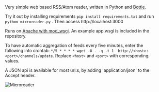 Very simple web based RSS/Atom reader, written in Python and [Bottle](http://bottlepy.org/). 

Try it out by installing requirements `pip install requirements.txt` and 
run `python microreader.py` . Then access http://localhost:3000

Runs on [Apache with mod_wsgi](http://bottlepy.org/docs/dev/deployment.html#apache-mod-wsgi).
An example app.wsgi is included in the repository.

To have automatic aggregation of feeds every five minutes, enter the 
following into crontab:
`*/5 * * * * wget -O - -q -t 1  http://<host>:<port>/channels/update`. 
Replace `<host>` and `<port>` with corresponding values.

A JSON api is available for most url:s, by adding 'application/json' 
to the Accept header.

![Microreader](http://morganbengtsson.github.io/images/microreader.png "Microreader")

